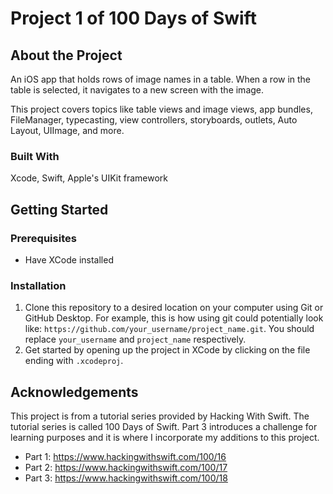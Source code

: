 # Project 1 of 100 Days of Swift

## About the Project

An iOS app that holds rows of image names in a table. When a row in the table is selected, it navigates to a new screen with the image.

This project covers topics like table views and image views, app bundles, FileManager, typecasting, view controllers, storyboards, outlets, Auto Layout, UIImage, and more.

### Built With

Xcode, Swift, Apple's UIKit framework

## Getting Started

### Prerequisites

- Have XCode installed

### Installation

1. Clone this repository to a desired location on your computer using Git or GitHub Desktop. For example, this is how using git could potentially look like: ```https://github.com/your_username/project_name.git```. You should replace `your_username` and `project_name` respectively.
2. Get started by opening up the project in XCode by clicking on the file ending with `.xcodeproj`.

## Acknowledgements

This project is from a tutorial series provided by Hacking With Swift. The tutorial series is called 100 Days of Swift. Part 3 introduces a challenge for learning purposes and it is where I incorporate my additions to this project.

- Part 1: https://www.hackingwithswift.com/100/16
- Part 2: https://www.hackingwithswift.com/100/17
- Part 3: https://www.hackingwithswift.com/100/18
